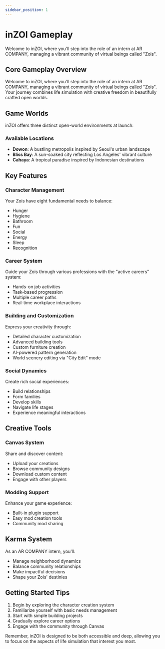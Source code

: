 ```yaml
---
sidebar_position: 1
---
```


# inZOI Gameplay
Welcome to inZOI, where you'll step into the role of an intern at AR COMPANY, managing a vibrant community of virtual beings called "Zois".

## Core Gameplay Overview

Welcome to inZOI, where you'll step into the role of an intern at AR COMPANY, managing a vibrant community of virtual beings called "Zois". Your journey combines life simulation with creative freedom in beautifully crafted open worlds.

## Game Worlds

inZOI offers three distinct open-world environments at launch:

### Available Locations
- **Dowon**: A bustling metropolis inspired by Seoul's urban landscape
- **Bliss Bay**: A sun-soaked city reflecting Los Angeles' vibrant culture
- **Cahaya**: A tropical paradise inspired by Indonesian destinations

## Key Features

### Character Management
Your Zois have eight fundamental needs to balance:
- Hunger
- Hygiene
- Bathroom
- Fun
- Social
- Energy
- Sleep
- Recognition

### Career System
Guide your Zois through various professions with the "active careers" system:
- Hands-on job activities
- Task-based progression
- Multiple career paths
- Real-time workplace interactions

### Building and Customization
Express your creativity through:
- Detailed character customization
- Advanced building tools
- Custom furniture creation
- AI-powered pattern generation
- World scenery editing via "City Edit" mode

### Social Dynamics
Create rich social experiences:
- Build relationships
- Form families
- Develop skills
- Navigate life stages
- Experience meaningful interactions

## Creative Tools

### Canvas System
Share and discover content:
- Upload your creations
- Browse community designs
- Download custom content
- Engage with other players

### Modding Support
Enhance your game experience:
- Built-in plugin support
- Easy mod creation tools
- Community mod sharing

## Karma System

As an AR COMPANY intern, you'll:
- Manage neighborhood dynamics
- Balance community relationships
- Make impactful decisions
- Shape your Zois' destinies

## Getting Started Tips

1. Begin by exploring the character creation system
2. Familiarize yourself with basic needs management
3. Start with simple building projects
4. Gradually explore career options
5. Engage with the community through Canvas

Remember, inZOI is designed to be both accessible and deep, allowing you to focus on the aspects of life simulation that interest you most.